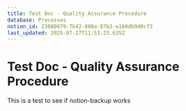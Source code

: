 ```yaml
---
title: Test Doc - Quality Assurance Procedure
database: Processes
notion_id: 23880979-7b42-800a-87b2-e160db9d0cf3
last_updated: 2025-07-27T11:53:23.635Z
---
```


# Test Doc - Quality Assurance Procedure


This is a test to see if notion-backup works

